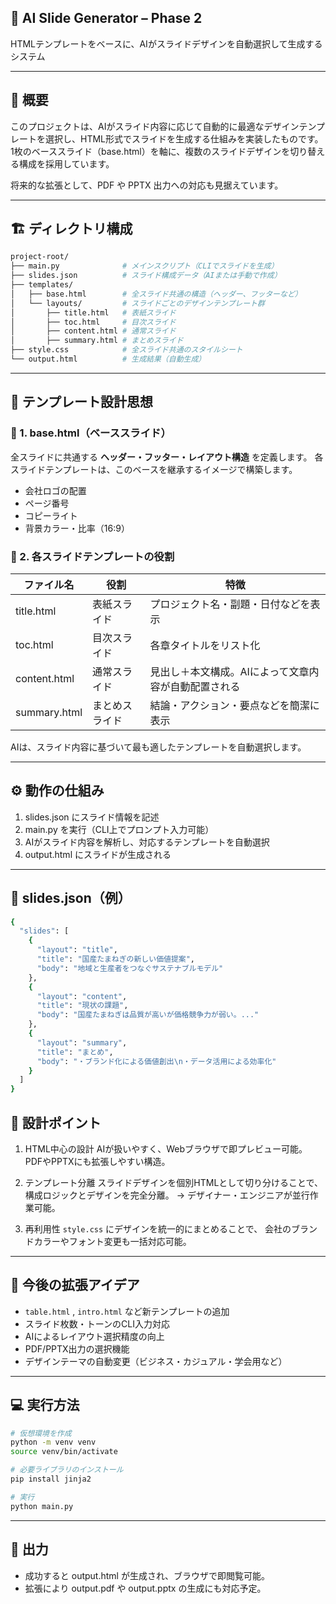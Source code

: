 ## 🧅 AI Slide Generator – Phase 2

HTMLテンプレートをベースに、AIがスライドデザインを自動選択して生成するシステム

---

## 🚀 概要

このプロジェクトは、AIがスライド内容に応じて自動的に最適なデザインテンプレートを選択し、HTML形式でスライドを生成する仕組みを実装したものです。
1枚のベーススライド（base.html）を軸に、複数のスライドデザインを切り替える構成を採用しています。

将来的な拡張として、PDF や PPTX 出力への対応も見据えています。

---

## 🏗️ ディレクトリ構成

```bash
project-root/
├── main.py              # メインスクリプト（CLIでスライドを生成）
├── slides.json          # スライド構成データ（AIまたは手動で作成）
├── templates/
│   ├── base.html        # 全スライド共通の構造（ヘッダー、フッターなど）
│   └── layouts/         # スライドごとのデザインテンプレート群
│       ├── title.html   # 表紙スライド
│       ├── toc.html     # 目次スライド
│       ├── content.html # 通常スライド
│       ├── summary.html # まとめスライド
├── style.css            # 全スライド共通のスタイルシート
└── output.html          # 生成結果（自動生成）
```
---

## 🎨 テンプレート設計思想
### 🔹 1. base.html（ベーススライド）

全スライドに共通する **ヘッダー・フッター・レイアウト構造** を定義します。
各スライドテンプレートは、このベースを継承するイメージで構築します。
- 会社ロゴの配置
- ページ番号
- コピーライト
- 背景カラー・比率（16:9）

### 🔹 2. 各スライドテンプレートの役割
| ファイル名 | 役割 |	特徴 |
| ---- | ---- | ---- |
| title.html | 表紙スライド | プロジェクト名・副題・日付などを表示 |
| toc.html | 目次スライド | 各章タイトルをリスト化 |
| content.html | 通常スライド | 見出し＋本文構成。AIによって文章内容が自動配置される |
| summary.html | まとめスライド | 結論・アクション・要点などを簡潔に表示 |

AIは、スライド内容に基づいて最も適したテンプレートを自動選択します。

---

## ⚙️ 動作の仕組み

1. slides.json にスライド情報を記述
2. main.py を実行（CLI上でプロンプト入力可能）
3. AIがスライド内容を解析し、対応するテンプレートを自動選択
4. output.html にスライドが生成される

---

## 🧾 slides.json（例）

```bash
{
  "slides": [
    {
      "layout": "title",
      "title": "国産たまねぎの新しい価値提案",
      "body": "地域と生産者をつなぐサステナブルモデル"
    },
    {
      "layout": "content",
      "title": "現状の課題",
      "body": "国産たまねぎは品質が高いが価格競争力が弱い。..."
    },
    {
      "layout": "summary",
      "title": "まとめ",
      "body": "・ブランド化による価値創出\n・データ活用による効率化"
    }
  ]
}
```

## 🧠 設計ポイント

1. HTML中心の設計
AIが扱いやすく、Webブラウザで即プレビュー可能。
PDFやPPTXにも拡張しやすい構造。

2. テンプレート分離
スライドデザインを個別HTMLとして切り分けることで、
構成ロジックとデザインを完全分離。
→ デザイナー・エンジニアが並行作業可能。

3. 再利用性
``style.css`` にデザインを統一的にまとめることで、
会社のブランドカラーやフォント変更も一括対応可能。

---

## 🧩 今後の拡張アイデア

- ``table.html`` , ``intro.html`` など新テンプレートの追加
- スライド枚数・トーンのCLI入力対応
- AIによるレイアウト選択精度の向上
- PDF/PPTX出力の選択機能
- デザインテーマの自動変更（ビジネス・カジュアル・学会用など）

---

## 💻 実行方法

```bash
# 仮想環境を作成
python -m venv venv
source venv/bin/activate

# 必要ライブラリのインストール
pip install jinja2

# 実行
python main.py
```

---

## 🏁 出力

- 成功すると output.html が生成され、ブラウザで即閲覧可能。
- 拡張により output.pdf や output.pptx の生成にも対応予定。
